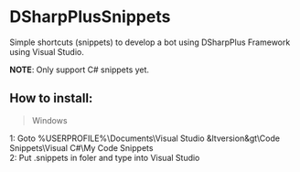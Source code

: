 # DSharpPlusSnippets
Simple shortcuts (snippets) to develop a bot using DSharpPlus Framework using Visual Studio.

**NOTE**: Only support C# snippets yet.

## How to install:<br>
> Windows

1: Goto %USERPROFILE%\Documents\Visual Studio &ltversion&gt\Code Snippets\Visual C#\My Code Snippets<br>
2: Put .snippets in foler and type into Visual Studio
